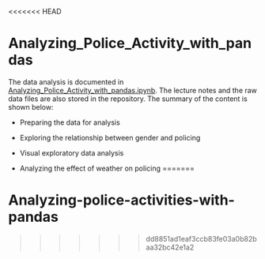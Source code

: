 <<<<<<< HEAD
# Analyzing_Police_Activity_with_pandas

The data analysis is documented in [Analyzing_Police_Activity_with_pandas.ipynb](https://github.com/iDataist/Analyzing_Police_Activity_with_pandas/blob/master/Analyzing_Police_Activity_with_pandas.ipynb). The lecture notes and the raw data files are also stored in the repository. The summary of the content is shown below:

- Preparing the data for analysis

- Exploring the relationship between gender and policing

- Visual exploratory data analysis

- Analyzing the effect of weather on policing
=======
# Analyzing-police-activities-with-pandas
>>>>>>> dd8851ad1eaf3ccb83fe03a0b82baa32bc42e1a2
